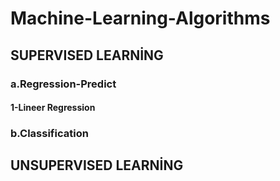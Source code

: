 # Machine-Learning-Algorithms
## SUPERVISED LEARNİNG

### a.Regression-Predict
#### 1-Lineer Regression

### b.Classification



## UNSUPERVISED LEARNİNG

